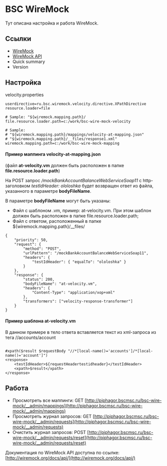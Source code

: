 # BSC WireMock #

Тут описана настройка и работа WireMock.

## Ссылки ##

* [WireMock](http://wiremock.org/)
* [WireMock API](http://wiremock.org/docs/api/)
* Quick summary
* Version


## Настройка ##

velocity.properties

```
userdirective=ru.bsc.wiremock.velocity.directive.XPathDirective
resource.loader=file
 
# Sample: "${wiremock.mapping.path}/
file.resource.loader.path=c:/work/bsc-wire-mock-velocity
 
# Sample:
# "${wiremock.mapping.path}/mappings/velocity-at-mapping.json"
# "${wiremock.mapping.path}/__files/response1.xml"
wiremock.mapping.path=c:/work/bsc-wire-mock-mapping
```


#### Пример маппинга velocity-at-mapping.json ####

(файл **at-velocity.vm** должен быть расположен в папке **file.resource.loader.path**)

На POST запрос */mockBankAccountBalanceWebServiceSoap11* с http-заголовком *testIdHeader: ololoshka* будет возвращен ответ из файла, указанного в параметре **bodyFileName**.
 
В параметре **bodyFileName** могут быть указаны:

* Файл с шаблоном .vm, пример: at-velocity.vm. При этом шаблон должен быть расположен в папке file.resource.loader.path;
* Файл с ответом, расположенный в папке ${wiremock.mapping.path}/__files/

```
{
    "priority": 50,
    "request": {
        "method": "POST",
        "urlPattern": "/mockBankAccountBalanceWebServiceSoap11",
        "headers": {
            "testIdHeader": { "equalTo": "ololoshka" }
        }
    },
    "response": {
        "status": 200,
        "bodyFileName": "at-velocity.vm",
        "headers": {
            "Content-Type": "application/xop+xml"
        },
        "transformers": ["velocity-response-transformer"]
    }
}
```

#### Пример шаблона at-velocity.vm ####

В данном примере в тело ответа вставляется текст из xml-запроса из тега //accounts/account

```

#xpath($result $requestBody "//*[local-name()='accounts']/*[local-name()='account']")
<response>
    <testIdHeader>${requestHeadertestidheader}</testIdHeader>	
    <xpath>$result</xpath>
</response>
```


## Работа ##

* Просмотреть все маппинги: GET [http://piphagor.bscmsc.ru/bsc-wire-mock/__admin/mappings](http://piphagor.bscmsc.ru/bsc-wire-mock/__admin/mappings)
* Просмотреть журнал запросов: GET [http://piphagor.bscmsc.ru/bsc-wire-mock/__admin/requests](http://piphagor.bscmsc.ru/bsc-wire-mock/__admin/requests)
* Очистить журнал запросов: POST [http://piphagor.bscmsc.ru/bsc-wire-mock/__admin/requests/reset](http://piphagor.bscmsc.ru/bsc-wire-mock/__admin/requests/reset)

Документация по WireMock API доступна по ссылке: [http://wiremock.org/docs/api/](http://wiremock.org/docs/api/) 
